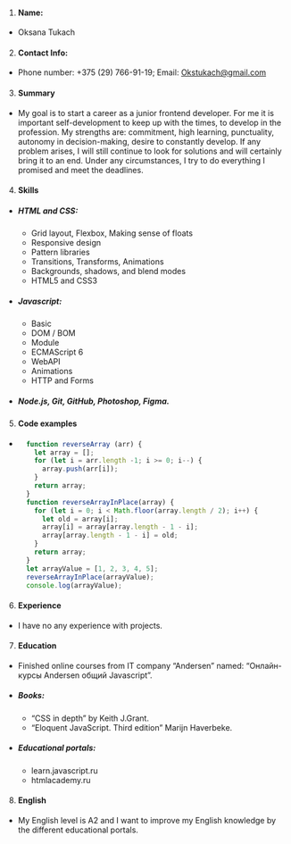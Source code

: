 1. #### Name: 
- Oksana Tukach
2. #### Contact Info: 
- Phone number: +375 (29) 766-91-19; Email: Okstukach@gmail.com
3. #### Summary 
- My goal is to start a career as a junior frontend developer. For me it is important self-development to keep up with the times, to develop in the profession. My strengths are: commitment, high learning, punctuality, autonomy in decision-making, desire to constantly develop. If any problem arises, I will still continue to look for solutions and will certainly bring it to an end. Under any circumstances, I try to do everything I promised and meet the deadlines.
4. #### Skills
- ##### HTML and CSS:
  - Grid layout, Flexbox, Making sense of floats
  - Responsive design
  - Pattern libraries
  - Transitions, Transforms, Animations
  - Backgrounds, shadows, and blend modes
  - HTML5 and CSS3
- ##### Javascript:
  - Basic
  - DOM / BOM
  - Module
  - ECMAScript 6
  - WebAPI
  - Animations
  - HTTP and Forms
- ##### Node.js, Git, GitHub, Photoshop, Figma.
5. #### Code examples 
  - ``` javascript 
      function reverseArray (arr) {
        let array = [];
        for (let i = arr.length -1; i >= 0; i--) {
          array.push(arr[i]);
        } 
        return array; 
      } 
      function reverseArrayInPlace(array) {
        for (let i = 0; i < Math.floor(array.length / 2); i++) {
          let old = array[i];
          array[i] = array[array.length - 1 - i];
          array[array.length - 1 - i] = old;
        } 
        return array;
      } 
      let arrayValue = [1, 2, 3, 4, 5];
      reverseArrayInPlace(arrayValue);
      console.log(arrayValue);
      ```
6. #### Experience
- I have no any experience with projects.
7. #### Education
  - Finished online courses from IT company “Andersen” named: “Онлайн-курсы Andersen общий Javascript”.
  - ##### Books:
    - “CSS in depth” by Keith J.Grant.
    - “Eloquent JavaScript. Third edition” Marijn Haverbeke.
  - ##### Educational portals:
    - learn.javascript.ru
    - htmlacademy.ru
8. #### English
- My English level is A2 and I want to improve my English knowledge by the different educational portals.